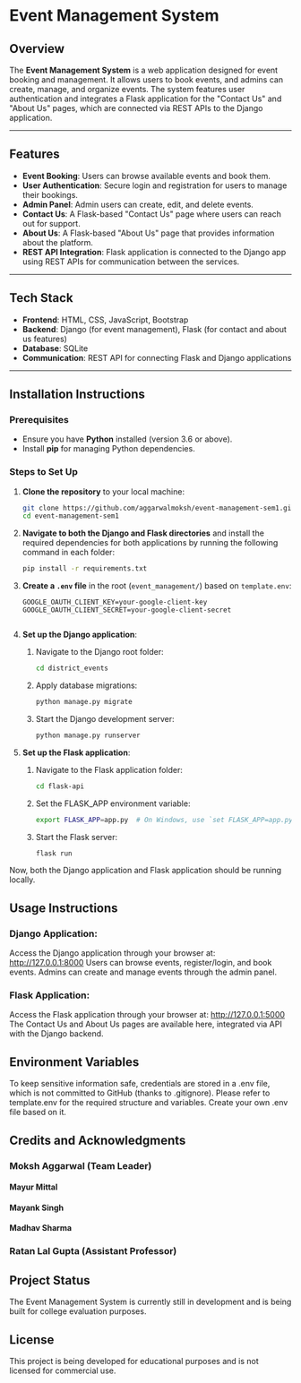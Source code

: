 # Event Management System

## Overview

The **Event Management System** is a web application designed for event booking and management. It allows users to book events, and admins can create, manage, and organize events. The system features user authentication and integrates a Flask application for the "Contact Us" and "About Us" pages, which are connected via REST APIs to the Django application.

---

## Features

- **Event Booking**: Users can browse available events and book them.
- **User Authentication**: Secure login and registration for users to manage their bookings.
- **Admin Panel**: Admin users can create, edit, and delete events.
- **Contact Us**: A Flask-based "Contact Us" page where users can reach out for support.
- **About Us**: A Flask-based "About Us" page that provides information about the platform.
- **REST API Integration**: Flask application is connected to the Django app using REST APIs for communication between the services.

---

## Tech Stack

- **Frontend**: HTML, CSS, JavaScript, Bootstrap
- **Backend**: Django (for event management), Flask (for contact and about us features)
- **Database**: SQLite
- **Communication**: REST API for connecting Flask and Django applications

---

## Installation Instructions

### Prerequisites

- Ensure you have **Python** installed (version 3.6 or above).
- Install **pip** for managing Python dependencies.

### Steps to Set Up

1. **Clone the repository** to your local machine:
   ```bash
   git clone https://github.com/aggarwalmoksh/event-management-sem1.git
   cd event-management-sem1
2. **Navigate to both the Django and Flask directories** and install the required dependencies for both applications by running the following command in each folder:
   ```bash
   pip install -r requirements.txt

3. **Create a `.env` file** in the root (`event_management/`) based on `template.env`:

   ```env
   GOOGLE_OAUTH_CLIENT_KEY=your-google-client-key
   GOOGLE_OAUTH_CLIENT_SECRET=your-google-client-secret

   
3. **Set up the Django application**:
    1. Navigate to the Django root folder:
       ```bash
       cd district_events

    2. Apply database migrations:
       ```bash
       python manage.py migrate

    3. Start the Django development server:
       ```bash
       python manage.py runserver

4. **Set up the Flask application**:
    1. Navigate to the Flask application folder:
       ```bash
       cd flask-api

    2. Set the FLASK_APP environment variable:
       ```bash
       export FLASK_APP=app.py  # On Windows, use `set FLASK_APP=app.py`

    3. Start the Flask server:
       ```bash
       flask run

Now, both the Django application and Flask application should be running locally.

## Usage Instructions

### Django Application:
  Access the Django application through your browser at:
  http://127.0.0.1:8000
  Users can browse events, register/login, and book events.
  Admins can create and manage events through the admin panel.

### Flask Application:

  Access the Flask application through your browser at:
  http://127.0.0.1:5000
  The Contact Us and About Us pages are available here, integrated via API with the Django backend.

  
## Environment Variables
   To keep sensitive information safe, credentials are stored in a .env file, which is not committed to GitHub (thanks to .gitignore).
   Please refer to template.env for the required structure and variables. Create your own .env file based on it.

   
## Credits and Acknowledgments
  ### Moksh Aggarwal (Team Leader)
  #### Mayur Mittal
  #### Mayank Singh
  #### Madhav Sharma

  
  ### Ratan Lal Gupta (Assistant Professor)

## Project Status
The Event Management System is currently still in development and is being built for college evaluation purposes.

## License
This project is being developed for educational purposes and is not licensed for commercial use.
